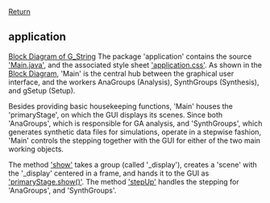 
[Return](Block_Diagram.md)
## application ##
[Block Diagram of G_String](img/block.png)
The package 'application' contains the source ['Main.java'](../../../blob/main/workbench/GS_L/src/application/Main.java), and the associated style sheet ['application.css'](../../../blob/main/workbench/GS_L/src/application/application.css). As shown in the [Block Diagram](img/block.png), 'Main' is the central hub between the graphical user interface, and the workers AnaGroups (Analysis), SynthGroups (Synthesis), and gSetup (Setup).

Besides providing basic housekeeping functions, 'Main' houses the 'primaryStage', on which the GUI displays its scenes. Since both 'AnaGroups', which is responsible for GA analysis, and 'SynthGroups', which generates synthetic data files for simulations, operate in a stepwise fashion, 'Main' controls the stepping together with the GUI for either of the two main working objects.

The method <a href="../workbench/GS_L/src/application/Main.java#L210">'show'</a> takes a group (called '_display'), creates a 'scene' with the '_display' centered in a frame, and hands it to the GUI as <a href="../workbench/GS_L/src/application/Main.java#L220">'primaryStage.show()'</a>. The method <a href="../workbench/GS_L/src/application/Main.java#L155">'stepUp'</a> handles the stepping for 'AnaGroups', and 'SynthGroups'.

